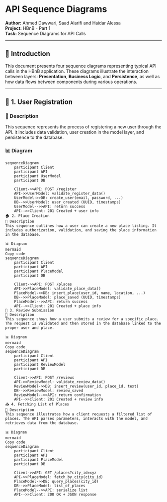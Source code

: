 # API Sequence Diagrams

**Author:** Ahmed Dawwari, Saad Alarifi and Haidar Alessa  
**Project:** HBnB - Part 1  
**Task:** Sequence Diagrams for API Calls

---

## 📘 Introduction

This document presents four sequence diagrams representing typical API calls in the HBnB application. These diagrams illustrate the interaction between layers: **Presentation**, **Business Logic**, and **Persistence**, as well as how data flows between components during various operations.

---

## 🔐 1. User Registration

### 📝 Description
This sequence represents the process of registering a new user through the API. It includes data validation, user creation in the model layer, and persistence to the database.

### 📊 Diagram
```mermaid
sequenceDiagram
    participant Client
    participant API
    participant UserModel
    participant DB

    Client->>API: POST /register
    API->>UserModel: validate_register_data()
    UserModel->>DB: create_user(email, password, ...)
    DB-->>UserModel: user_created (UUID, timestamps)
    UserModel-->>API: return success
    API-->>Client: 201 Created + user info
🏠 2. Place Creation
📝 Description
This sequence outlines how a user can create a new place listing. It includes authorization, validation, and saving the place information in the database.

📊 Diagram
mermaid
Copy code
sequenceDiagram
    participant Client
    participant API
    participant PlaceModel
    participant DB

    Client->>API: POST /places
    API->>PlaceModel: validate_place_data()
    PlaceModel->>DB: insert_place(user_id, name, location, ...)
    DB-->>PlaceModel: place_saved (UUID, timestamps)
    PlaceModel-->>API: return success
    API-->>Client: 201 Created + place info
📝 3. Review Submission
📝 Description
This sequence shows how a user submits a review for a specific place. The request is validated and then stored in the database linked to the proper user and place.

📊 Diagram
mermaid
Copy code
sequenceDiagram
    participant Client
    participant API
    participant ReviewModel
    participant DB

    Client->>API: POST /reviews
    API->>ReviewModel: validate_review_data()
    ReviewModel->>DB: insert_review(user_id, place_id, text)
    DB-->>ReviewModel: review_saved
    ReviewModel-->>API: return confirmation
    API-->>Client: 201 Created + review info
📥 4. Fetching List of Places
📝 Description
This sequence illustrates how a client requests a filtered list of places. The API parses parameters, interacts with the model, and retrieves data from the database.

📊 Diagram
mermaid
Copy code
sequenceDiagram
    participant Client
    participant API
    participant PlaceModel
    participant DB

    Client->>API: GET /places?city_id=xyz
    API->>PlaceModel: fetch_by_city(city_id)
    PlaceModel->>DB: query_places(city_id)
    DB-->>PlaceModel: list_of_places
    PlaceModel-->>API: serialize list
    API-->>Client: 200 OK + JSON response
